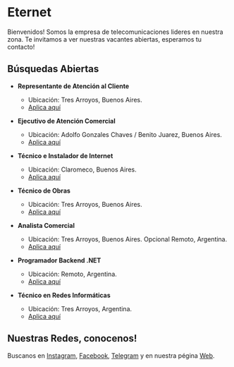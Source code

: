 # Eternet 

Bienvenidos! Somos la empresa de telecomunicaciones lideres en nuestra zona. Te invitamos a ver nuestras vacantes abiertas, esperamos tu contacto!

## Búsquedas Abiertas

- **Representante de Atención al Cliente**
  - Ubicación: Tres Arroyos, Buenos Aires.
  - [Aplica aquí](https://forms.office.com/r/Y1GLShFGjW)

- **Ejecutivo de Atención Comercial**
  - Ubicación: Adolfo Gonzales Chaves / Benito Juarez, Buenos Aires.
  - [Aplica aquí](https://forms.office.com/r/Q4RxL09szP)

- **Técnico e Instalador de Internet**
  - Ubicación: Claromeco, Buenos Aires.
  - [Aplica aquí](https://forms.office.com/r/vSnXkHiyGx)

- **Técnico de Obras**
  - Ubicación: Tres Arroyos, Buenos Aires.
  - [Aplica aquí](https://forms.office.com/r/xRxdYjXuLu)

- **Analista Comercial**
  - Ubicación: Tres Arroyos, Buenos Aires. Opcional Remoto, Argentina.
  - [Aplica aquí](https://forms.office.com/r/adGSQr28pX)

- **Programador Backend .NET**
  - Ubicación: Remoto, Argentina.
  - [Aplica aquí](https://forms.office.com/r/qAwvUKe3F7)

- **Técnico en Redes Informáticas**
  - Ubicación: Tres Arroyos, Argentina.
  - [Aplica aquí](https://forms.office.com/r/TFdq8JkPL2)

    


## Nuestras Redes, conocenos!

Buscanos en [Instagram](https://www.instagram.com/eternet.oficial/), [Facebook](https://www.facebook.com/Eternet.Oficial/), [Telegram](https://t.me/EternetSRL_bot) y en nuestra pégina [Web](https://www.eternet.com.ar/).
